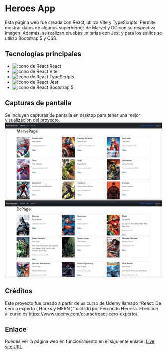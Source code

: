 # Heroes App
Esta página web fue creada con React, utiliza Vite y TypeScripts. Permite mostrar datos de algunos superhéroes de Marvel y DC con su respectiva imagen. Además, se realizan pruebas unitarias con Jest y para los estilos se utilizó Bootstrap 5 y CSS.

## Tecnologías principales
- ![icono de React](https://i.ibb.co/TMY0DFt/React.png) React  
- ![icono de React](https://i.ibb.co/d7bnDkX/Vite.png) Vite  
- ![icono de React](https://i.ibb.co/pZWgXLL/Typescript.png) TypeScripts  
- ![icono de React](https://i.ibb.co/txmv0Q9/Jest.png) Jest  
- ![icono de React](https://i.ibb.co/N6pKkLQ/Bootstrap.png) Bootstrap 5  

## Capturas de pantalla
Se incluyen capturas de pantalla en desktop para tener una mejor visualización del proyecto.
![icono de Sass](./src/assets/screenshots/Desktop1.jpg)
![icono de Sass](./src/assets/screenshots/Desktop2.jpg)

## Créditos
Este proyecto fue creado a partir de un curso de Udemy llamado “React: De cero a experto ( Hooks y MERN )” dictado por Fernando Herrera. El enlace al curso es https://www.udemy.com/course/react-cero-experto/.

## Enlace
Puedes ver la página web en funcionamiento en el siguiente enlace: [Live site URL](https://heroes-app-yha.netlify.app/).

